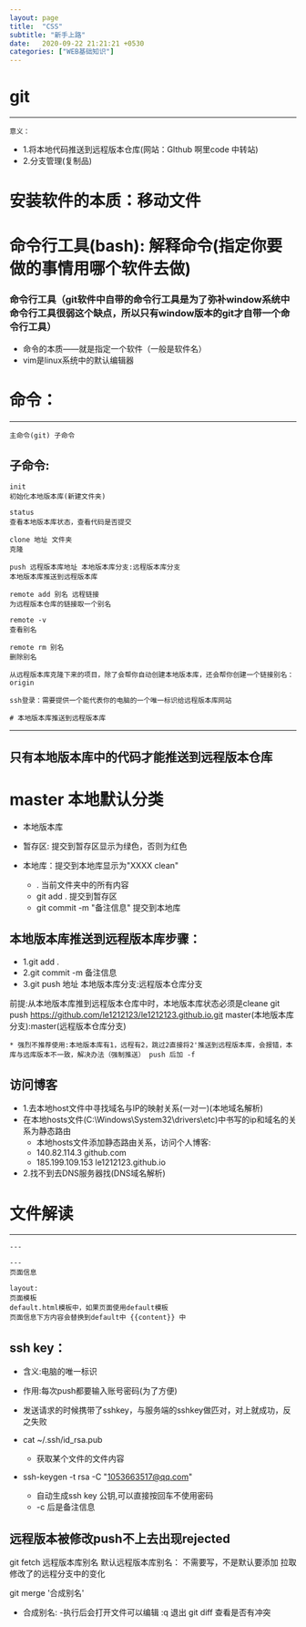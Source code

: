 ```yaml
---
layout: page
title:  "CSS"
subtitle: "新手上路"
date:   2020-09-22 21:21:21 +0530
categories: ["WEB基础知识"]
---
```



#   git
---
	意义：
- 1.将本地代码推送到远程版本仓库(网站：GIthub 啊里code 中转站)    
- 2.分支管理(复制品)

#   安装软件的本质：移动文件
#   命令行工具(bash): 解释命令(指定你要做的事情用哪个软件去做)
### 命令行工具（git软件中自带的命令行工具是为了弥补window系统中命令行工具很弱这个缺点，所以只有window版本的git才自带一个命令行工具）
- 命令的本质——就是指定一个软件（一般是软件名）
- vim是linux系统中的默认编辑器

#  命令：
---
	主命令(git) 子命令
##  子命令:
	init 
	初始化本地版本库(新建文件夹)

	status 
	查看本地版本库状态，查看代码是否提交

	clone 地址 文件夹 
	克隆

	push 远程版本库地址 本地版本库分支:远程版本库分支
	本地版本库推送到远程版本库

	remote add 别名 远程链接
	为远程版本仓库的链接取一个别名

	remote -v
	查看别名
	
	remote rm 别名
	删除别名

	从远程版本库克隆下来的项目，除了会帮你自动创建本地版本库，还会帮你创建一个链接别名：origin

	ssh登录：需要提供一个能代表你的电脑的一个唯一标识给远程版本库网站

    # 本地版本库推送到远程版本库
---

##  只有本地版本库中的代码才能推送到远程版本仓库
#  master 本地默认分类
- 本地版本库
 - 暂存区: 提交到暂存区显示为绿色，否则为红色
 - 本地库：提交到本地库显示为"XXXX clean"
 
     - . 当前文件夹中的所有内容
     - git add . 提交到暂存区
     - git commit -m "备注信息"    提交到本地库

## 本地版本库推送到远程版本库步骤：
- 1.git add .
- 2.git commit -m 备注信息
- 3.git push 地址 本地版本库分支:远程版本仓库分支

前提:从本地版本库推到远程版本仓库中时，本地版本库状态必须是cleane
git push https://github.com/le1212123/le1212123.github.io.git master(本地版本库分支):master(远程版本仓库分支)

	* 强烈不推荐使用:本地版本库有1，远程有2，跳过2直接将2'推送到远程版本库，会报错，本库与远库版本不一致，解决办法（强制推送） push 后加 -f 


## 访问博客
- 1.去本地host文件中寻找域名与IP的映射关系(一对一)(本地域名解析)
- 在本地hosts文件(C:\Windows\System32\drivers\etc)中书写的ip和域名的关系为静态路由
    - 本地hosts文件添加静态路由关系，访问个人博客: 
    - 140.82.114.3 github.com
    - 185.199.109.153 le1212123.github.io
- 2.找不到去DNS服务器找(DNS域名解析)

# 文件解读
---

	---

	---
	页面信息

	layout:	
	页面模板
	default.html模板中，如果页面使用default模板
	页面信息下方内容会替换到default中 {{content}} 中

## ssh key：
- 含义:电脑的唯一标识
- 作用:每次push都要输入账号密码(为了方便)
- 发送请求的时候携带了sshkey，与服务端的sshkey做匹对，对上就成功，反之失败

- cat ~/.ssh/id_rsa.pub
    - 获取某个文件的文件内容
- ssh-keygen -t rsa -C "1053663517@qq.com"
    - 自动生成ssh key 公钥,可以直接按回车不使用密码
    - -c 后是备注信息

## 远程版本被修改push不上去出现rejected

git fetch 远程版本库别名 
默认远程版本库别名： 不需要写，不是默认要添加
拉取修改了的远程分支中的变化

git merge '合成别名'
- 合成别名: 
-执行后会打开文件可以编辑 :q 退出
git diff 查看是否有冲突